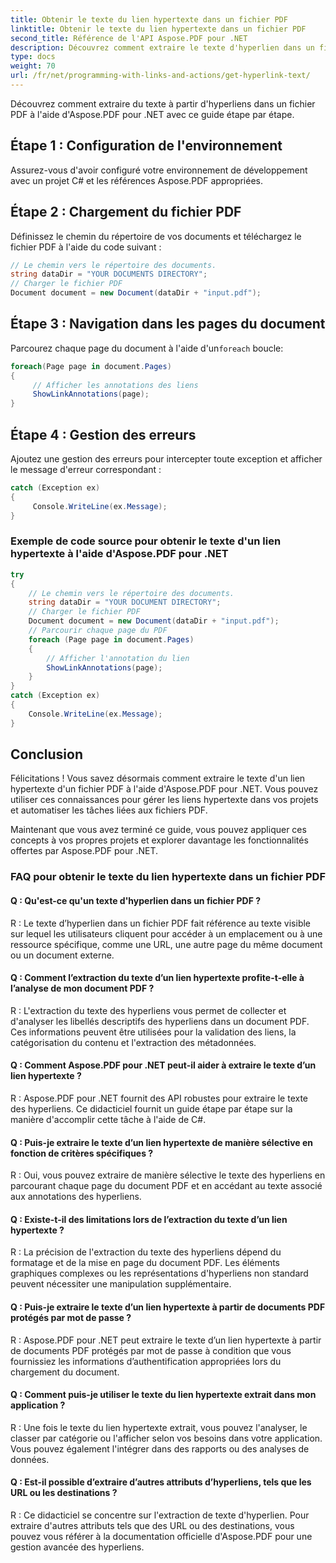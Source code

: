 ```yaml
---
title: Obtenir le texte du lien hypertexte dans un fichier PDF
linktitle: Obtenir le texte du lien hypertexte dans un fichier PDF
second_title: Référence de l'API Aspose.PDF pour .NET
description: Découvrez comment extraire le texte d'hyperlien dans un fichier PDF à l'aide d'Aspose.PDF pour .NET.
type: docs
weight: 70
url: /fr/net/programming-with-links-and-actions/get-hyperlink-text/
---
```

Découvrez comment extraire du texte à partir d'hyperliens dans un fichier PDF à l'aide d'Aspose.PDF pour .NET avec ce guide étape par étape.

## Étape 1 : Configuration de l'environnement

Assurez-vous d'avoir configuré votre environnement de développement avec un projet C# et les références Aspose.PDF appropriées.

## Étape 2 : Chargement du fichier PDF

Définissez le chemin du répertoire de vos documents et téléchargez le fichier PDF à l'aide du code suivant :

```csharp
// Le chemin vers le répertoire des documents.
string dataDir = "YOUR DOCUMENTS DIRECTORY";
// Charger le fichier PDF
Document document = new Document(dataDir + "input.pdf");
```

## Étape 3 : Navigation dans les pages du document

 Parcourez chaque page du document à l'aide d'un`foreach` boucle:

```csharp
foreach(Page page in document.Pages)
{
     // Afficher les annotations des liens
     ShowLinkAnnotations(page);
}
```

## Étape 4 : Gestion des erreurs

Ajoutez une gestion des erreurs pour intercepter toute exception et afficher le message d'erreur correspondant :

```csharp
catch (Exception ex)
{
     Console.WriteLine(ex.Message);
}
```

### Exemple de code source pour obtenir le texte d'un lien hypertexte à l'aide d'Aspose.PDF pour .NET 
```csharp
try
{
	// Le chemin vers le répertoire des documents.
	string dataDir = "YOUR DOCUMENT DIRECTORY";
	// Charger le fichier PDF
	Document document = new Document(dataDir + "input.pdf");
	// Parcourir chaque page du PDF
	foreach (Page page in document.Pages)
	{
		// Afficher l'annotation du lien
		ShowLinkAnnotations(page);
	}
}
catch (Exception ex)
{
	Console.WriteLine(ex.Message);
}
```

## Conclusion

Félicitations ! Vous savez désormais comment extraire le texte d'un lien hypertexte d'un fichier PDF à l'aide d'Aspose.PDF pour .NET. Vous pouvez utiliser ces connaissances pour gérer les liens hypertexte dans vos projets et automatiser les tâches liées aux fichiers PDF.

Maintenant que vous avez terminé ce guide, vous pouvez appliquer ces concepts à vos propres projets et explorer davantage les fonctionnalités offertes par Aspose.PDF pour .NET.

### FAQ pour obtenir le texte du lien hypertexte dans un fichier PDF

#### Q : Qu'est-ce qu'un texte d'hyperlien dans un fichier PDF ?

R : Le texte d’hyperlien dans un fichier PDF fait référence au texte visible sur lequel les utilisateurs cliquent pour accéder à un emplacement ou à une ressource spécifique, comme une URL, une autre page du même document ou un document externe.

#### Q : Comment l’extraction du texte d’un lien hypertexte profite-t-elle à l’analyse de mon document PDF ?

R : L'extraction du texte des hyperliens vous permet de collecter et d'analyser les libellés descriptifs des hyperliens dans un document PDF. Ces informations peuvent être utilisées pour la validation des liens, la catégorisation du contenu et l'extraction des métadonnées.

#### Q : Comment Aspose.PDF pour .NET peut-il aider à extraire le texte d’un lien hypertexte ?

R : Aspose.PDF pour .NET fournit des API robustes pour extraire le texte des hyperliens. Ce didacticiel fournit un guide étape par étape sur la manière d'accomplir cette tâche à l'aide de C#.

#### Q : Puis-je extraire le texte d’un lien hypertexte de manière sélective en fonction de critères spécifiques ?

R : Oui, vous pouvez extraire de manière sélective le texte des hyperliens en parcourant chaque page du document PDF et en accédant au texte associé aux annotations des hyperliens.

#### Q : Existe-t-il des limitations lors de l’extraction du texte d’un lien hypertexte ?

R : La précision de l'extraction du texte des hyperliens dépend du formatage et de la mise en page du document PDF. Les éléments graphiques complexes ou les représentations d'hyperliens non standard peuvent nécessiter une manipulation supplémentaire.

#### Q : Puis-je extraire le texte d’un lien hypertexte à partir de documents PDF protégés par mot de passe ?

R : Aspose.PDF pour .NET peut extraire le texte d’un lien hypertexte à partir de documents PDF protégés par mot de passe à condition que vous fournissiez les informations d’authentification appropriées lors du chargement du document.

#### Q : Comment puis-je utiliser le texte du lien hypertexte extrait dans mon application ?

R : Une fois le texte du lien hypertexte extrait, vous pouvez l'analyser, le classer par catégorie ou l'afficher selon vos besoins dans votre application. Vous pouvez également l'intégrer dans des rapports ou des analyses de données.

#### Q : Est-il possible d’extraire d’autres attributs d’hyperliens, tels que les URL ou les destinations ?

R : Ce didacticiel se concentre sur l'extraction de texte d'hyperlien. Pour extraire d'autres attributs tels que des URL ou des destinations, vous pouvez vous référer à la documentation officielle d'Aspose.PDF pour une gestion avancée des hyperliens.